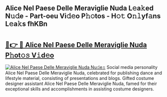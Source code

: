 ## Alice Nel Paese Delle Meraviglie Nuda L𝚎a𝚔ed N𝚞𝚍e - Part-oeu Vi𝚍𝚎o P𝚑𝚘tos - H𝚘𝚝 O𝚗𝚕yf𝚊ns L𝚎a𝚔s fhKBn

# <h2><a href="http://kf13kcl.oniu.top/?m=Alice+Nel+Paese+Delle+Meraviglie+Nuda">🔗👉 🔴 Alice Nel Paese Delle Meraviglie Nuda P𝚑ot𝚘𝚜 V𝚒d𝚎o</a></h2>

[![Alice Nel Paese Delle Meraviglie Nuda Nu𝚍e𝚜](https://i.imgur.com/0qMVB7G.gif)](http://kf13kcl.oniu.top/?m=Alice+Nel+Paese+Delle+Meraviglie+Nuda)
Social media personality Alice Nel Paese Delle Meraviglie Nuda, celebrated for publishing dance and lifestyle material, consisting of presentations and blogs. Gifted costume designer assistant Alice Nel Paese Delle Meraviglie Nuda, famed for their exceptional skills and accomplishments in assisting costume designers.  
